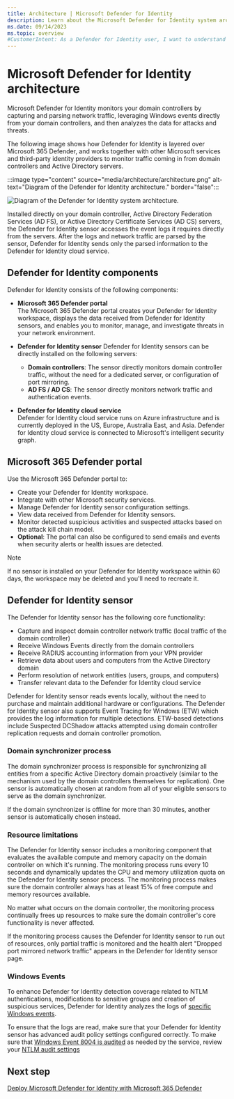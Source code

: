 ```yaml
---
title: Architecture | Microsoft Defender for Identity
description: Learn about the Microsoft Defender for Identity system architecture and related components.
ms.date: 09/14/2023
ms.topic: overview
#CustomerIntent: As a Defender for Identity user, I want to understand the relevant components and how they interact with the rest of my environment so that I can best use Defender for Identity features.
---
```


# Microsoft Defender for Identity architecture

Microsoft Defender for Identity monitors your domain controllers by capturing and parsing network traffic, leveraging Windows events directly from your domain controllers, and then analyzes the data for attacks and threats.

The following image shows how Defender for Identity is layered over Microsoft 365 Defender, and works together with other Microsoft services and third-party identity providers to monitor traffic coming in from domain controllers and Active Directory servers.

:::image type="content" source="media/architecture/architecture.png" alt-text="Diagram of the Defender for Identity architecture." border="false":::

![Diagram of the Defender for Identity system architecture.](media/architecture-topology.png)

Installed directly on your domain controller, Active Directory Federation Services (AD FS), or Active Directory Certificate Services (AD CS) servers, the Defender for Identity sensor accesses the event logs it requires directly from the servers. After the logs and network traffic are parsed by the sensor, Defender for Identity sends only the parsed information to the Defender for Identity cloud service.

## Defender for Identity components

Defender for Identity consists of the following components:

- **Microsoft 365 Defender portal**  
The Microsoft 365 Defender portal creates your Defender for Identity workspace, displays the data received from Defender for Identity sensors, and enables you to monitor, manage, and investigate threats in your network environment.

- **Defender for Identity sensor** 
Defender for Identity sensors can be directly installed on the following servers:
  - **Domain controllers**: The sensor directly monitors domain controller traffic, without the need for a dedicated server, or configuration of port mirroring.
  - **AD FS / AD CS**: The sensor directly monitors network traffic and authentication events.
- **Defender for Identity cloud service**  
Defender for Identity cloud service runs on Azure infrastructure and is currently deployed in the US, Europe, Australia East, and Asia. Defender for Identity cloud service is connected to Microsoft's intelligent security graph.

## Microsoft 365 Defender portal

Use the Microsoft 365 Defender portal to:

- Create your Defender for Identity workspace.
- Integrate with other Microsoft security services.
- Manage Defender for Identity sensor configuration settings.
- View data received from Defender for Identity sensors.
- Monitor detected suspicious activities and suspected attacks based on the attack kill chain model.
- **Optional**: The portal can also be configured to send emails and events when security alerts or health issues are detected.

> [!NOTE]
> If no sensor is installed on your Defender for Identity workspace within 60 days, the workspace may be deleted and you'll need to recreate it.


## Defender for Identity sensor

The Defender for Identity sensor has the following core functionality:

- Capture and inspect domain controller network traffic (local traffic of the domain controller)
- Receive Windows Events directly from the domain controllers
- Receive RADIUS accounting information from your VPN provider
- Retrieve data about users and computers from the Active Directory domain
- Perform resolution of network entities (users, groups, and computers)
- Transfer relevant data to the Defender for Identity cloud service


Defender for Identity sensor reads events locally, without the need to purchase and maintain additional hardware or configurations. The Defender for Identity sensor also supports Event Tracing for Windows (ETW) which provides the log information for multiple detections. ETW-based detections include Suspected DCShadow attacks attempted using domain controller replication requests and domain controller promotion.

### Domain synchronizer process

The domain synchronizer process is responsible for synchronizing all entities from a specific Active Directory domain proactively (similar to the mechanism used by the domain controllers themselves for replication). One sensor is automatically chosen at random from all of your eligible sensors to serve as the domain synchronizer.

If the domain synchronizer is offline for more than 30 minutes, another sensor is automatically chosen instead.

### Resource limitations

The Defender for Identity sensor includes a monitoring component that evaluates the available compute and memory capacity on the domain controller on which it's running. The monitoring process runs every 10 seconds and dynamically updates the CPU and memory utilization quota on the Defender for Identity sensor process. The monitoring process makes sure the domain controller always has at least 15% of free compute and memory resources available.

No matter what occurs on the domain controller, the monitoring process continually frees up resources to make sure the domain controller's core functionality is never affected.

If the monitoring process causes the Defender for Identity sensor to run out of resources, only partial traffic is monitored and the health alert "Dropped port mirrored network traffic" appears in the Defender for Identity sensor page.

### Windows Events

To enhance Defender for Identity detection coverage related to NTLM authentications, modifications to sensitive groups and creation of suspicious services, Defender for Identity analyzes the logs of [specific Windows events](configure-windows-event-collection.md).

To ensure that the logs are read, make sure that your Defender for Identity sensor has advanced audit policy settings configured correctly. To make sure that [Windows Event 8004 is audited](configure-windows-event-collection.md#configure-ntlm-auditing) as needed by the service, review your [NTLM audit settings](/archive/blogs/askds/ntlm-blocking-and-you-application-analysis-and-auditing-methodologies-in-windows-7)

## Next step

[Deploy Microsoft Defender for Identity with Microsoft 365 Defender](deploy-defender-identity.md)
